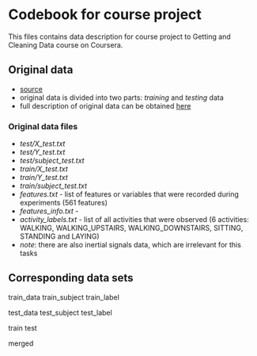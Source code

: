 # Codebook for course project

This files contains data description for course project to Getting and Cleaning Data course on Coursera.

## Original data
* [source](https://d396qusza40orc.cloudfront.net/getdata%2Fprojectfiles%2FUCI%20HAR%20Dataset.zip)
* original data is divided into two parts: *training* and *testing* data
* full description of original data can be obtained [here](http://archive.ics.uci.edu/ml/datasets/Human+Activity+Recognition+Using+Smartphones)

### Original data files
* *test/X_test.txt*
* *test/Y_test.txt*
* *test/subject_test.txt*
* *train/X_test.txt*
* *train/Y_test.txt*
* *train/subject_test.txt*
* *features.txt* - list of features or variables that were recorded during experiments (561 features)
* *features_info.txt* - 
* *activity_labels.txt* - list of all activities that were observed (6 activities: WALKING, WALKING_UPSTAIRS, WALKING_DOWNSTAIRS, SITTING, STANDING and LAYING)
* *note*: there are also inertial signals data, which are irrelevant for this tasks



## Corresponding data sets

train_data
train_subject
train_label

test_data
test_subject
test_label

train
test

merged

